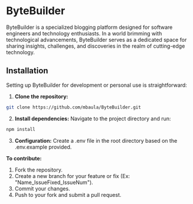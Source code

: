 # ByteBuilder

ByteBuilder is a specialized blogging platform designed for software engineers and technology enthusiasts. In a world brimming with technological advancements, ByteBuilder serves as a dedicated space for sharing insights, challenges, and discoveries in the realm of cutting-edge technology.

## Installation

Setting up ByteBuilder for development or personal use is straightforward:

1. **Clone the repository:**

```bash
git clone https://github.com/mbaula/ByteBuilder.git
```

2. **Install dependencies:**
Navigate to the project directory and run:
```bash
npm install
```

3. **Configuration:**
Create a .env file in the root directory based on the .env.example provided.

**To contribute:**
1. Fork the repository.
2. Create a new branch for your feature or fix (Ex: "Name_IssueFixed_IssueNum").
3. Commit your changes.
4. Push to your fork and submit a pull request.